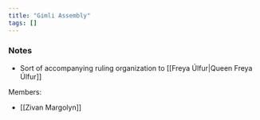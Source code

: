 ```yaml
---
title: "Gimli Assembly"
tags: []
---
```


### Notes 

- Sort of accompanying ruling organization to [[Freya Úlfur|Queen Freya Úlfur]]

Members:
- [[Zivan Margolyn]]
